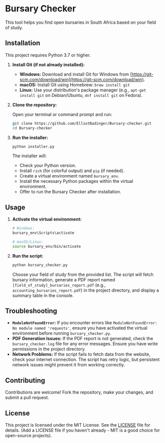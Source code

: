 # Bursary Checker

This tool helps you find open bursaries in South Africa based on your field of study.

## Installation

This project requires Python 3.7 or higher.

1. **Install Git (if not already installed):**

   - **Windows:** Download and install Git for Windows from [https://git-scm.com/download/win](https://git-scm.com/download/win).
   - **macOS:**  Install Git using Homebrew: `brew install git`
   - **Linux:** Use your distribution's package manager (e.g., `apt-get install git` on Debian/Ubuntu, `dnf install git` on Fedora).

2. **Clone the repository:**

   Open your terminal or command prompt and run:

   ```bash
   git clone https://github.com/ElliotBadinger/Bursary-checker.git
   cd Bursary-checker
   ```



3. **Run the installer:**

   ```bash
   python installer.py
   ```

   The installer will:

   - Check your Python version.
   - Install `rich` (for colorful output) and `pip` (if needed).
   - Create a virtual environment named `bursary_env`.
   - Install the necessary Python packages within the virtual environment.
   - Offer to run the Bursary Checker after installation.


## Usage

1. **Activate the virtual environment:**

   ```bash
   # Windows:
   bursary_env\Scripts\activate

   # macOS/Linux:
   source bursary_env/bin/activate
   ```

2. **Run the script:**

   ```bash
   python bursary_checker.py
   ```

   Choose your field of study from the provided list.  The script will fetch bursary information, generate a PDF report named `[field_of_study]_bursaries_report.pdf` (e.g., `accounting_bursaries_report.pdf`) in the project directory, and display a summary table in the console.

## Troubleshooting

* **`ModuleNotFoundError`:** If you encounter errors like `ModuleNotFoundError: No module named 'requests'`, ensure you have activated the virtual environment before running `bursary_checker.py`.
* **PDF Generation Issues:** If the PDF report is not generated, check the `bursary_checker.log` file for any error messages. Ensure you have write permissions in the project directory.
* **Network Problems:**  If the script fails to fetch data from the website, check your internet connection.  The script has retry logic, but persistent network issues might prevent it from working correctly.

## Contributing

Contributions are welcome! Fork the repository, make your changes, and submit a pull request.


## License

This project is licensed under the MIT License. See the [LICENSE](LICENSE) file for details.  (Add a LICENSE file if you haven't already - MIT is a good choice for open-source projects).
```


